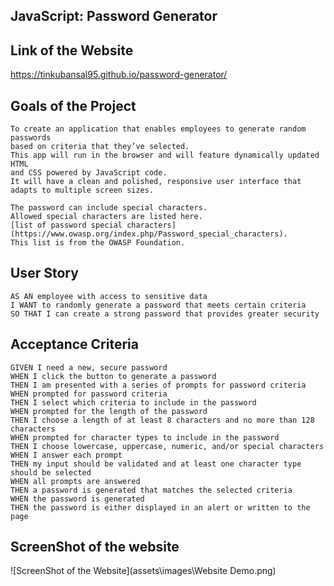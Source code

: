 ## JavaScript: Password Generator


## Link of the Website
https://tinkubansal95.github.io/password-generator/


## Goals of the Project

```
To create an application that enables employees to generate random passwords 
based on criteria that they’ve selected. 
This app will run in the browser and will feature dynamically updated HTML 
and CSS powered by JavaScript code.
It will have a clean and polished, responsive user interface that adapts to multiple screen sizes.

The password can include special characters. 
Allowed special characters are listed here.
[list of password special characters](https://www.owasp.org/index.php/Password_special_characters).
This list is from the OWASP Foundation.
```

## User Story

```
AS AN employee with access to sensitive data
I WANT to randomly generate a password that meets certain criteria
SO THAT I can create a strong password that provides greater security
```

## Acceptance Criteria

```
GIVEN I need a new, secure password
WHEN I click the button to generate a password
THEN I am presented with a series of prompts for password criteria
WHEN prompted for password criteria
THEN I select which criteria to include in the password
WHEN prompted for the length of the password
THEN I choose a length of at least 8 characters and no more than 128 characters
WHEN prompted for character types to include in the password
THEN I choose lowercase, uppercase, numeric, and/or special characters
WHEN I answer each prompt
THEN my input should be validated and at least one character type should be selected
WHEN all prompts are answered
THEN a password is generated that matches the selected criteria
WHEN the password is generated
THEN the password is either displayed in an alert or written to the page
```

## ScreenShot of the website
![ScreenShot of the Website](assets\images\Website Demo.png)


